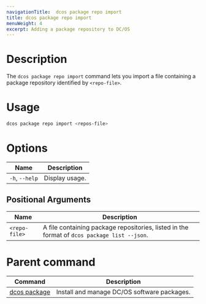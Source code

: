 ```yaml
---
navigationTitle:  dcos package repo import
title: dcos package repo import
menuWeight: 4
excerpt: Adding a package repository to DC/OS
---
```


# Description

The `dcos package repo import` command lets you import a file containing a package repository identified by `<repo-file>`.

# Usage

```bash
dcos package repo import <repos-file>
```

# Options

| Name | Description |
|---------|-------------|
| `-h`, `--help` | Display usage. |

## Positional Arguments

| Name |  Description |
|---------|-------------|
| `<repo-file>` | A file containing package repositories, listed in the format of `dcos package list --json`.|

# Parent command

| Command | Description |
|---------|-------------|
| [dcos package](/mesosphere/dcos/2.0/cli/command-reference/dcos-package/)   | Install and manage DC/OS software packages. |
